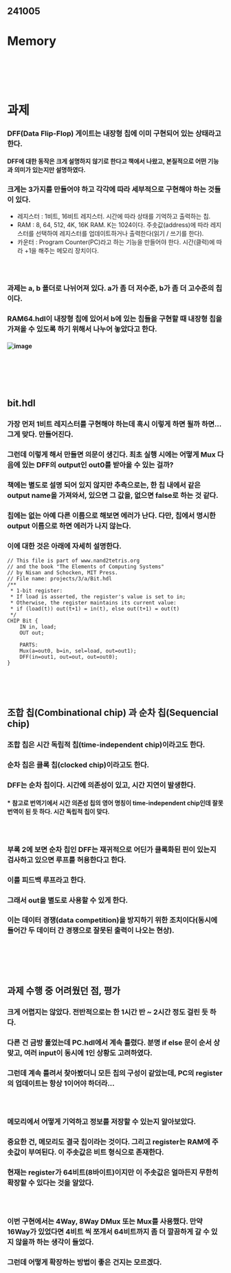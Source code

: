 ## 241005
# Memory
### <br/><br/><br/>

# 과제
### DFF(Data Flip-Flop) 게이트는 내장형 칩에 이미 구현되어 있는 상태라고 한다. 
#### DFF에 대한 동작은 크게 설명하지 않기로 한다고 책에서 나왔고, 본질적으로 어떤 기능과 의미가 있는지만 설명하였다.
### 크게는 3가지를 만들어야 하고 각각에 따라 세부적으로 구현해야 하는 것들이 있다.
- 레지스터 : 1비트, 16비트 레지스터. 시간에 따라 상태를 기억하고 출력하는 칩.
- RAM : 8, 64, 512, 4K, 16K RAM. K는 1024이다. 주솟값(address)에 따라 레지스터를 선택하여 레지스터를 업데이트하거나 출력한다(읽기 / 쓰기를 한다).
- 카운터 : Program Counter(PC)라고 하는 기능을 만들어야 한다. 시간(클럭)에 따라 +1을 해주는 메모리 장치이다.
### <br/>

### 과제는 a, b 폴더로 나뉘어져 있다. a가 좀 더 저수준, b가 좀 더 고수준의 칩이다. 
### RAM64.hdl이 내장형 칩에 있어서 b에 있는 칩들을 구현할 때 내장형 칩을 가져올 수 있도록 하기 위해서 나누어 놓았다고 한다.
#### ![image](https://github.com/user-attachments/assets/e2e36f7c-cf5d-478d-ac06-01fd0572af22)

### <br/><br/><br/>

## bit.hdl
### 가장 먼저 1비트 레지스터를 구현해야 하는데 혹시 이렇게 하면 될까 하면... 그게 맞다. 만들어진다.
### 그런데 이렇게 해서 만들면 의문이 생긴다. 최초 실행 시에는 어떻게 Mux 다음에 있는 DFF의 output인 out0를 받아올 수 있는 걸까?
### 책에는 별도로 설명 되어 있지 않지만 추측으로는, 한 칩 내에서 같은 output name을 가져와서, 있으면 그 값을, 없으면 false로 하는 것 같다.
### 칩에는 없는 아예 다른 이름으로 해보면 에러가 난다. 다만, 칩에서 명시한 output 이름으로 하면 에러가 나지 않는다.
### 이에 대한 것은 아래에 자세히 설명한다.
```
// This file is part of www.nand2tetris.org
// and the book "The Elements of Computing Systems"
// by Nisan and Schocken, MIT Press.
// File name: projects/3/a/Bit.hdl
/**
 * 1-bit register:
 * If load is asserted, the register's value is set to in;
 * Otherwise, the register maintains its current value:
 * if (load(t)) out(t+1) = in(t), else out(t+1) = out(t)
 */
CHIP Bit {
    IN in, load;
    OUT out;

    PARTS:
    Mux(a=out0, b=in, sel=load, out=out1);
    DFF(in=out1, out=out, out=out0);
}

```
### <br/><br/>

## 조합 칩(Combinational chip) 과 순차 칩(Sequencial chip)
### 조합 칩은 시간 독립적 칩(time-independent chip)이라고도 한다.
### 순차 칩은 클록 칩(clocked chip)이라고도 한다.
### DFF는 순차 칩이다. 시간에 의존성이 있고, 시간 지연이 발생한다.
#### * 참고로 번역기에서 시간 의존성 칩의 영어 명칭이 time-independent chip인데 잘못 번역이 된 듯 하다. 시간 독립적 칩이 맞다.
### <br/>

### 부록 2에 보면 순차 칩인 DFF는 재귀적으로 어딘가 클록화된 핀이 있는지 검사하고 있으면 루프를 허용한다고 한다.
### 이를 피드백 루프라고 한다.
### 그래서 out을 별도로 사용할 수 있게 한다. 
### 이는 데이터 경쟁(data competition)을 방지하기 위한 조치이다(동시에 들어간 두 데이터 간 경쟁으로 잘못된 출력이 나오는 현상).
### <br/><br/><br/>


## 과제 수행 중 어려웠던 점, 평가
### 크게 어렵지는 않았다. 전반적으로는 한 1시간 반 ~ 2시간 정도 걸린 듯 하다.
### 다른 건 금방 풀었는데 PC.hdl에서 계속 틀렸다. 분명 if else 문이 순서 상 맞고, 여러 input이 동시에 1인 상황도 고려하였다.
### 그런데 계속 틀려서 찾아봤더니 모든 칩의 구성이 같았는데, PC의 register의 업데이트는 항상 1이어야 하더라...
### <br/>

### 메모리에서 어떻게 기억하고 정보를 저장할 수 있는지 알아보았다.
### 중요한 건, 메모리도 결국 칩이라는 것이다. 그리고 register는 RAM에 주솟값이 부여된다. 이 주솟값은 비트 형식으로 존재한다.
### 현재는 register가 64비트(8바이트)이지만 이 주솟값은 얼마든지 무한히 확장할 수 있다는 것을 알았다.
### <br/>

### 이번 구현에서는 4Way, 8Way DMux 또는 Mux를 사용했다. 만약 16Way가 있었다면 4비트 씩 쪼개서 64비트까지 좀 더 깔끔하게 갈 수 있지 않을까 하는 생각이 들었다.
### 그런데 어떻게 확장하는 방법이 좋은 건지는 모르겠다.

